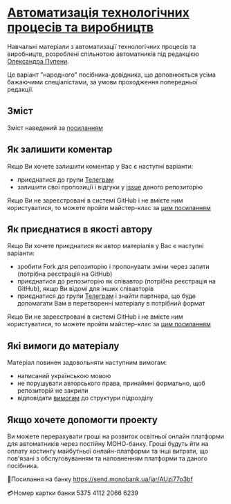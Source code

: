 # [Автоматизація технологічних процесів та виробництв](https://asu-in-ua.github.io/atpv/)
Навчальні матеріали з автоматизації технологічних процесів та виробництв, розроблені спільнотою автоматників під редакцією [Олександра Пупени](https://pupenasan.github.io/).

Це варіант "народного" посібника-довідника, що доповнюється усіма бажаючими спеціалістами, за умови проходження попередньої редакції.

## Зміст

Зміст наведений за [посиланням](contents.md)

## Як залишити коментар

Якщо Ви хочете залишити коментар у Вас є наступні варіанти:

- приєднатися до групи [Телеграм](https://t.me/+GA2smCKs5QU1MWMy)
- залишити свої пропозиції і відгуки у [issue](https://github.com/asu-in-ua/atpv/issues) даного репозиторію

Якщо Ви не зареєстровані в системі GitHub і не вмієте ним користуватися, то можете пройти майстер-клас за [цим посиланням](https://pupenasan.github.io/Git4All/events/workshop1.html) 

## Як приєднатися в якості автору

Якщо Ви хочете приєднатися як автор матеріалів у Вас є наступні варіанти:

- зробити Fork для репозиторію і пропонувати зміни через запити (потрібна реєстрація на GitHub)
- приєднатися до репозиторію як співавтор (потрібна реєстрація на GitHub), якщо Ви відомі для інших співавторів
- приєднатися до групи [Телеграм](https://t.me/+GA2smCKs5QU1MWMy) і знайти партнера, що буде допомагати Вам в перетворенні матеріалу в потрібний формат 

Якщо Ви не зареєстровані в системі GitHub і не вмієте ним користуватися, то можете пройти майстер-клас за [цим посиланням](https://pupenasan.github.io/Git4All/events/workshop1.html) 

## Які вимоги до матеріалу

Матеріал повинен задовольняти наступним вимогам:

- написаний українською мовою
- не порушувати авторського права, принаймні формально, щоб репозиторій не закрили
- відповідати [вимогам](structreq.md) до структури підрозділу



## Якщо хочете допомогти проекту

Ви можете перерахувати гроші на розвиток освітньої онлайн платформи для автоматників через постійну МОНО-банку. Гроші будуть йти на оплату хостингу майбутньої онлайн-платформи та інші витрати, що пов'язані з обслуговуванням та наповненням платформи та даного посібника. 

🔗Посилання на банку
<https://send.monobank.ua/jar/AUzj77o3bf>

💳Номер картки банки
5375 4112 2066 6239
